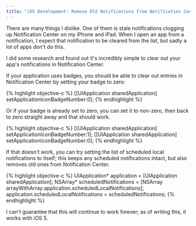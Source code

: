 ```yaml
---
title: "iOS Development: Remove Old Notifications From Notification Center"
---
```


There are many things I dislike. One of them is stale notifications clogging up Notification Center on my iPhone and iPad. When I open an app from a notification, I expect that notification to be cleared from the list, but sadly a lot of apps don't do this.

I did some research and found out it's incredibly simple to clear out your app's notifications in Notification Center.

If your application uses badges, you should be able to clear out entries in Notification Center by setting your badge to zero:

{% highlight objective-c %}
[[UIApplication sharedApplication] setApplicationIconBadgeNumber:0];
{% endhighlight %}

Or if your badge is already set to zero, you can set it to non-zero, then back to zero straight away and that should work.

{% highlight objective-c %}
[[UIApplication sharedApplication] setApplicationIconBadgeNumber:1]; [[UIApplication sharedApplication] setApplicationIconBadgeNumber:0];
{% endhighlight %}

If that doesn't work, you can try setting the list of scheduled local notifications to itself; this keeps any scheduled notifications intact, but also removes old ones from Notification Center.

{% highlight objective-c %}
UIApplication* application = [UIApplication sharedApplication]; NSArray* scheduledNotifications = [NSArray arrayWithArray:application.scheduledLocalNotifications]; application.scheduledLocalNotifications = scheduledNotifications;
{% endhighlight %}

I can't guarantee that this will continue to work forever; as of writing this, it works with iOS 5.